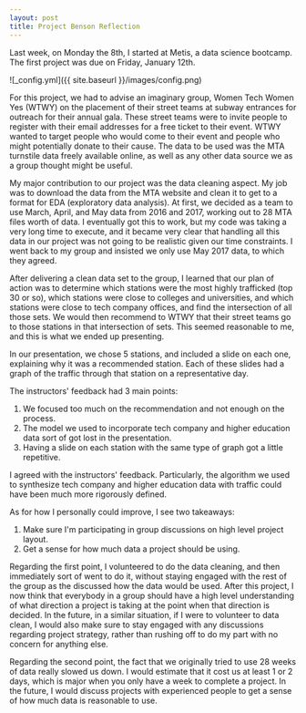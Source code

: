 ```yaml
---
layout: post
title: Project Benson Reflection
---
```


Last week, on Monday the 8th, I started at Metis, a data science bootcamp.  The first project was due on Friday, January 12th.

![_config.yml]({{ site.baseurl }}/images/config.png)

For this project, we had to advise an imaginary group, Women Tech Women Yes (WTWY) on the placement of their street teams at subway entrances for outreach for their annual gala.  These street teams were to invite people to register with their email addresses for a free ticket to their event.  WTWY wanted to target people who would come to their event and people who might potentially donate to their cause.  The data to be used was the MTA turnstile data freely available online, as well as any other data source we as a group thought might be useful.

My major contribution to our project was the data cleaning aspect.  My job was to download the data from the MTA website and clean it to get to a format for EDA (exploratory data analysis).  At first, we decided as a team to use March, April, and May data from 2016 and 2017, working out to 28 MTA files worth of data.  I eventually got this to work, but my code was taking a very long time to execute, and it became very clear that handling all this data in our project was not going to be realistic given our time constraints.  I went back to my group and insisted we only use May 2017 data, to which they agreed.

After delivering a clean data set to the group, I learned that our plan of action was to determine which stations were the most highly trafficked (top 30 or so), which stations were close to colleges and universities, and which stations were close to tech company offices, and find the intersection of all those sets.  We would then recommend to WTWY that their street teams go to those stations in that intersection of sets.  This seemed reasonable to me, and this is what we ended up presenting.

In our presentation, we chose 5 stations, and included a slide on each one, explaining why it was a recommended station. Each of these slides had a graph of the traffic through that station on a representative day.

The instructors' feedback had 3 main points:
  1) We focused too much on the recommendation and not enough on the process.
  2) The model we used to incorporate tech company and higher education data sort of got lost in the presentation.
  4) Having a slide on each station with the same type of graph got a little repetitive.
  
I agreed with the instructors' feedback.  Particularly, the algorithm we used to synthesize tech company and higher education data with traffic could have been much more rigorously defined.

As for how I personally could improve, I see two takeaways:
  1) Make sure I'm participating in group discussions on high level project layout.
  2) Get a sense for how much data a project should be using.
  
Regarding the first point, I volunteered to do the data cleaning, and then immediately sort of went to do it, without staying engaged with the rest of the group as the discussed how the data would be used.  After this project, I now think that everybody in a group should have a high level understanding of what direction a project is taking at the point when that direction is decided.  In the future, in a similar situation, if I were to volunteer to data clean, I would also make sure to stay engaged with any discussions regarding project strategy, rather than rushing off to do my part with no concern for anything else.

Regarding the second point, the fact that we originally tried to use 28 weeks of data really slowed us down.  I would estimate that it cost us at least 1 or 2 days, which is major when you only have a week to complete a project.  In the future, I would discuss projects with experienced people to get a sense of how much data is reasonable to use.
